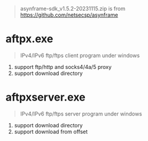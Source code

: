> asynframe-sdk_v1.5.2-20231115.zip is from https://github.com/netsecsp/asynframe  

# aftpx.exe  
> IPv4/IPv6 ftp/ftps client program under windows  

1. support ftp/http and socks4/4a/5 proxy  
2. support download directory  

# aftpxserver.exe  
> IPv4/IPv6 ftp/ftps server program under windows  

1. support download directory  
2. support download from offset  
